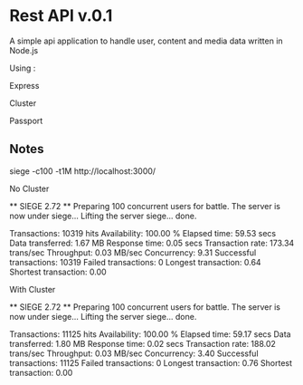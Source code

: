 Rest API v.0.1
========

A simple api application to handle user, content and media data written in Node.js


Using : 

Express

Cluster

Passport


Notes
----------

siege -c100 -t1M http://localhost:3000/

No Cluster 

** SIEGE 2.72
** Preparing 100 concurrent users for battle.
The server is now under siege...
Lifting the server siege...      done.

Transactions:		       10319 hits
Availability:		      100.00 %
Elapsed time:		       59.53 secs
Data transferred:	        1.67 MB
Response time:		        0.05 secs
Transaction rate:	      173.34 trans/sec
Throughput:		        0.03 MB/sec
Concurrency:		        9.31
Successful transactions:       10319
Failed transactions:	           0
Longest transaction:	        0.64
Shortest transaction:	        0.00


With Cluster

** SIEGE 2.72
** Preparing 100 concurrent users for battle.
The server is now under siege...
Lifting the server siege...      done.

Transactions:		       11125 hits
Availability:		      100.00 %
Elapsed time:		       59.17 secs
Data transferred:	        1.80 MB
Response time:		        0.02 secs
Transaction rate:	      188.02 trans/sec
Throughput:		        0.03 MB/sec
Concurrency:		        3.40
Successful transactions:       11125
Failed transactions:	           0
Longest transaction:	        0.76
Shortest transaction:	        0.00
